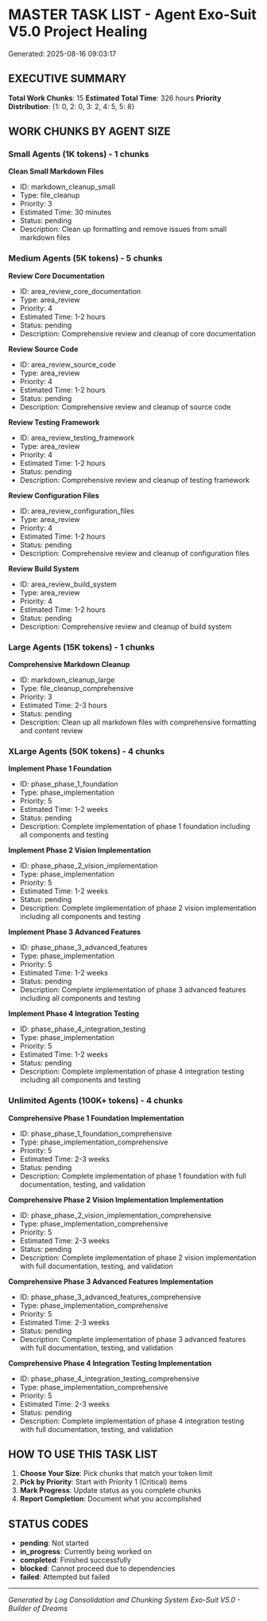 # MASTER TASK LIST - Agent Exo-Suit V5.0 Project Healing

Generated: 2025-08-16 09:03:17

## EXECUTIVE SUMMARY

**Total Work Chunks**: 15
**Estimated Total Time**: 326 hours
**Priority Distribution**: {1: 0, 2: 0, 3: 2, 4: 5, 5: 8}

## WORK CHUNKS BY AGENT SIZE

### Small Agents (1K tokens) - 1 chunks

**Clean Small Markdown Files**
- ID: markdown_cleanup_small
- Type: file_cleanup
- Priority: 3
- Estimated Time: 30 minutes
- Status: pending
- Description: Clean up formatting and remove issues from small markdown files


### Medium Agents (5K tokens) - 5 chunks

**Review Core Documentation**
- ID: area_review_core_documentation
- Type: area_review
- Priority: 4
- Estimated Time: 1-2 hours
- Status: pending
- Description: Comprehensive review and cleanup of core documentation


**Review Source Code**
- ID: area_review_source_code
- Type: area_review
- Priority: 4
- Estimated Time: 1-2 hours
- Status: pending
- Description: Comprehensive review and cleanup of source code


**Review Testing Framework**
- ID: area_review_testing_framework
- Type: area_review
- Priority: 4
- Estimated Time: 1-2 hours
- Status: pending
- Description: Comprehensive review and cleanup of testing framework


**Review Configuration Files**
- ID: area_review_configuration_files
- Type: area_review
- Priority: 4
- Estimated Time: 1-2 hours
- Status: pending
- Description: Comprehensive review and cleanup of configuration files


**Review Build System**
- ID: area_review_build_system
- Type: area_review
- Priority: 4
- Estimated Time: 1-2 hours
- Status: pending
- Description: Comprehensive review and cleanup of build system


### Large Agents (15K tokens) - 1 chunks

**Comprehensive Markdown Cleanup**
- ID: markdown_cleanup_large
- Type: file_cleanup_comprehensive
- Priority: 3
- Estimated Time: 2-3 hours
- Status: pending
- Description: Clean up all markdown files with comprehensive formatting and content review


### XLarge Agents (50K tokens) - 4 chunks

**Implement Phase 1 Foundation**
- ID: phase_phase_1_foundation
- Type: phase_implementation
- Priority: 5
- Estimated Time: 1-2 weeks
- Status: pending
- Description: Complete implementation of phase 1 foundation including all components and testing


**Implement Phase 2 Vision Implementation**
- ID: phase_phase_2_vision_implementation
- Type: phase_implementation
- Priority: 5
- Estimated Time: 1-2 weeks
- Status: pending
- Description: Complete implementation of phase 2 vision implementation including all components and testing


**Implement Phase 3 Advanced Features**
- ID: phase_phase_3_advanced_features
- Type: phase_implementation
- Priority: 5
- Estimated Time: 1-2 weeks
- Status: pending
- Description: Complete implementation of phase 3 advanced features including all components and testing


**Implement Phase 4 Integration Testing**
- ID: phase_phase_4_integration_testing
- Type: phase_implementation
- Priority: 5
- Estimated Time: 1-2 weeks
- Status: pending
- Description: Complete implementation of phase 4 integration testing including all components and testing


### Unlimited Agents (100K+ tokens) - 4 chunks

**Comprehensive Phase 1 Foundation Implementation**
- ID: phase_phase_1_foundation_comprehensive
- Type: phase_implementation_comprehensive
- Priority: 5
- Estimated Time: 2-3 weeks
- Status: pending
- Description: Complete implementation of phase 1 foundation with full documentation, testing, and validation


**Comprehensive Phase 2 Vision Implementation Implementation**
- ID: phase_phase_2_vision_implementation_comprehensive
- Type: phase_implementation_comprehensive
- Priority: 5
- Estimated Time: 2-3 weeks
- Status: pending
- Description: Complete implementation of phase 2 vision implementation with full documentation, testing, and validation


**Comprehensive Phase 3 Advanced Features Implementation**
- ID: phase_phase_3_advanced_features_comprehensive
- Type: phase_implementation_comprehensive
- Priority: 5
- Estimated Time: 2-3 weeks
- Status: pending
- Description: Complete implementation of phase 3 advanced features with full documentation, testing, and validation


**Comprehensive Phase 4 Integration Testing Implementation**
- ID: phase_phase_4_integration_testing_comprehensive
- Type: phase_implementation_comprehensive
- Priority: 5
- Estimated Time: 2-3 weeks
- Status: pending
- Description: Complete implementation of phase 4 integration testing with full documentation, testing, and validation


## HOW TO USE THIS TASK LIST

1. **Choose Your Size**: Pick chunks that match your token limit
2. **Pick by Priority**: Start with Priority 1 (Critical) items
3. **Mark Progress**: Update status as you complete chunks
4. **Report Completion**: Document what you accomplished

## STATUS CODES

- **pending**: Not started
- **in_progress**: Currently being worked on
- **completed**: Finished successfully
- **blocked**: Cannot proceed due to dependencies
- **failed**: Attempted but failed

---
*Generated by Log Consolidation and Chunking System*
*Exo-Suit V5.0 - Builder of Dreams*
